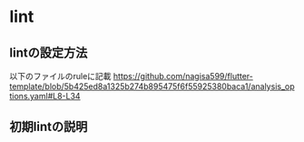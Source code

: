 # lint
## lintの設定方法
以下のファイルのruleに記載
https://github.com/nagisa599/flutter-template/blob/5b425ed8a1325b274b895475f6f55925380baca1/analysis_options.yaml#L8-L34
## 初期lintの説明
